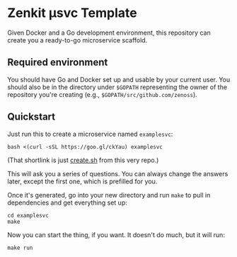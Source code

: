 # Zenkit μsvc Template

Given Docker and a Go development environment, this repository can create you
a ready-to-go microservice scaffold.

## Required environment
You should have Go and Docker set up and usable by your current user. You
should also be in the directory under `$GOPATH` representing the owner of the
repository you're creating (e.g., `$GOPATH/src/github.com/zenoss`).

## Quickstart
Just run this to create a microservice named `examplesvc`:

    bash <(curl -sSL https://goo.gl/ckYau) examplesvc

(That shortlink is just [create.sh](https://raw.githubusercontent.com/zenoss/zenkit-template/master/create.sh) from this very repo.)

This will ask you a series of questions. You can always change the answers
later, except the first one, which is prefilled for you.

Once it's generated, go into your new directory and run `make` to pull in
dependencies and get everything set up:

    cd examplesvc
    make

Now you can start the thing, if you want. It doesn't do much, but it will
run:

    make run

